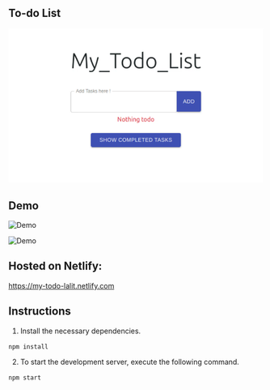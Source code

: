 ## To-do List

![Home Page](https://github.com/lalitsheoran/p-projects/blob/master/To-do-List/references/home.png)

## Demo

![Demo](https://i.imgur.com/qAMFlRQ.gif)

![Demo](https://i.imgur.com/2hx96fk.gif)

## Hosted on Netlify:

https://my-todo-lalit.netlify.com

## Instructions

1. Install the necessary dependencies.

```
npm install
```

2. To start the development server, execute the following command.

```
npm start
```





